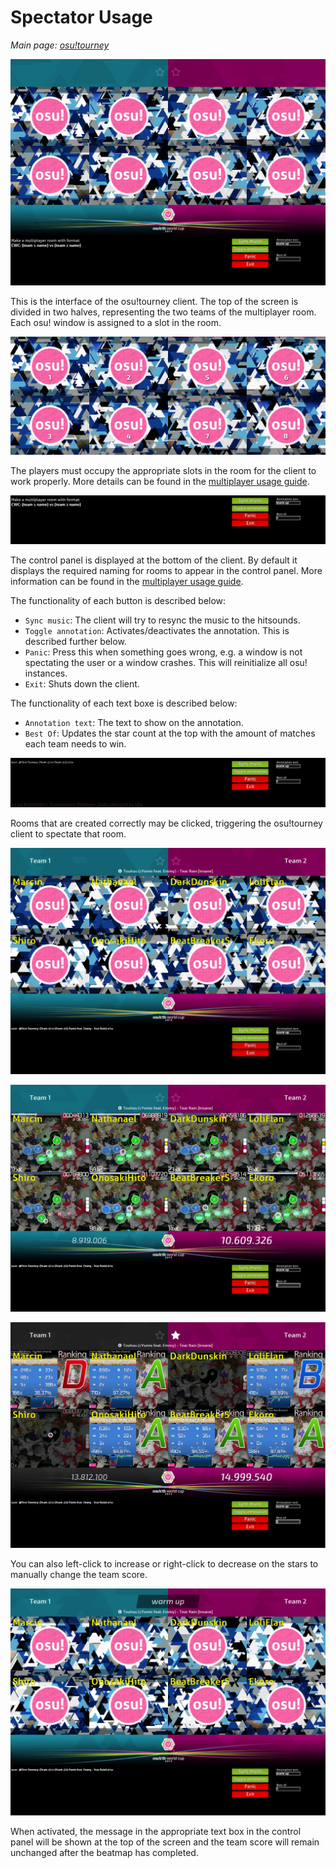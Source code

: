 # Spectator Usage

_Main page: [osu!tourney](/wiki/osu!tourney)_

![osu!tourney interface](Osutourneymain.png "Basic Interface of the osu!tourney client")

This is the interface of the osu!tourney client. The top of the screen is divided in two halves, representing the two teams of the multiplayer room.
Each osu! window is assigned to a slot in the room.

![Players are assigned to the windows based on their slot in the room](Osutourneywindows.png)

The players must occupy the appropriate slots in the room for the client to work properly. More details can be found in the [multiplayer usage guide](/wiki/osu!tourney/Multiplayer_Usage).

![osu!tourney control panel](Osutourneypanel.png)

The control panel is displayed at the bottom of the client. By default it displays the required naming for rooms to appear in the control panel. More information can be found in the [multiplayer usage guide](/wiki/osu!tourney/Multiplayer_Usage).

The functionality of each button is described below:

- `Sync music`: The client will try to resync the music to the hitsounds.
- `Toggle annotation`: Activates/deactivates the annotation. This is described further below.
- `Panic`: Press this when something goes wrong, e.g. a window is not spectating the user or a window crashes. This will reinitialize all osu! instances.
- `Exit`: Shuts down the client.

The functionality of each text boxe is described below:

- `Annotation text`: The text to show on the annotation.
- `Best Of`: Updates the star count at the top with the amount of matches each team needs to win.

![When a room is created correctly, it will be listed instead of the instructions](Osutourneyroomlist.png)

Rooms that are created correctly may be clicked, triggering the osu!tourney client to spectate that room.

![Team and player names are assigned automatically](Osutourneyidle.png)

![The current team score and the currently playing song are displayed](Osutourneyspectate.png)

![A winner is declared automatically upon the conclusion of a match, and a star is filled for the winning team. Failed players are blacked out.](Osutourneyresults.png)

You can also left-click to increase or right-click to decrease on the stars to manually change the team score.

![A message can be displayed by activating the annotation from the control panel](Osutourneywarmup.png)

When activated, the message in the appropriate text box in the control panel will be shown at the top of the screen and the team score will remain unchanged after the beatmap has completed.